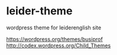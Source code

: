 leider-theme
============

wordpress theme for leiderenglish site

https://wordpress.org/themes/busiprof
http://codex.wordpress.org/Child_Themes
